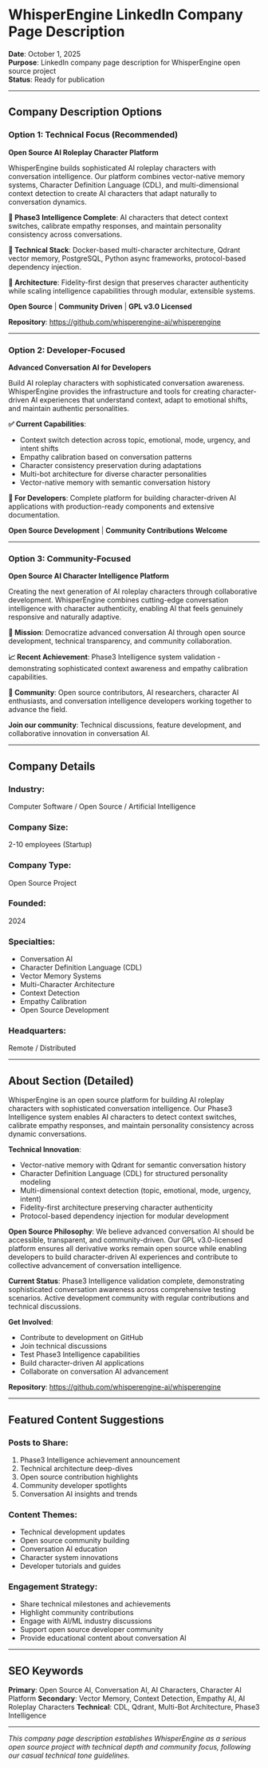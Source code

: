 # WhisperEngine LinkedIn Company Page Description

**Date**: October 1, 2025  
**Purpose**: LinkedIn company page description for WhisperEngine open source project  
**Status**: Ready for publication

---

## **Company Description Options**

### **Option 1: Technical Focus (Recommended)**

**Open Source AI Roleplay Character Platform**

WhisperEngine builds sophisticated AI roleplay characters with conversation intelligence. Our platform combines vector-native memory systems, Character Definition Language (CDL), and multi-dimensional context detection to create AI characters that adapt naturally to conversation dynamics.

**🧠 Phase3 Intelligence Complete**: AI characters that detect context switches, calibrate empathy responses, and maintain personality consistency across conversations.

**🔧 Technical Stack**: Docker-based multi-character architecture, Qdrant vector memory, PostgreSQL, Python async frameworks, protocol-based dependency injection.

**🌊 Architecture**: Fidelity-first design that preserves character authenticity while scaling intelligence capabilities through modular, extensible systems.

**Open Source** | **Community Driven** | **GPL v3.0 Licensed**

**Repository**: https://github.com/whisperengine-ai/whisperengine

---

### **Option 2: Developer-Focused**

**Advanced Conversation AI for Developers**

Build AI roleplay characters with sophisticated conversation awareness. WhisperEngine provides the infrastructure and tools for creating character-driven AI experiences that understand context, adapt to emotional shifts, and maintain authentic personalities.

**✅ Current Capabilities**:
- Context switch detection across topic, emotional, mode, urgency, and intent shifts
- Empathy calibration based on conversation patterns
- Character consistency preservation during adaptations
- Multi-bot architecture for diverse character personalities
- Vector-native memory with semantic conversation history

**🚀 For Developers**: Complete platform for building character-driven AI applications with production-ready components and extensive documentation.

**Open Source Development** | **Community Contributions Welcome**

---

### **Option 3: Community-Focused**

**Open Source AI Character Intelligence Platform**

Creating the next generation of AI roleplay characters through collaborative development. WhisperEngine combines cutting-edge conversation intelligence with character authenticity, enabling AI that feels genuinely responsive and naturally adaptive.

**🎯 Mission**: Democratize advanced conversation AI through open source development, technical transparency, and community collaboration.

**📈 Recent Achievement**: Phase3 Intelligence system validation - demonstrating sophisticated context awareness and empathy calibration capabilities.

**🤝 Community**: Open source contributors, AI researchers, character AI enthusiasts, and conversation intelligence developers working together to advance the field.

**Join our community**: Technical discussions, feature development, and collaborative innovation in conversation AI.

---

## **Company Details**

### **Industry**: 
Computer Software / Open Source / Artificial Intelligence

### **Company Size**: 
2-10 employees (Startup)

### **Company Type**: 
Open Source Project

### **Founded**: 
2024

### **Specialties**:
- Conversation AI
- Character Definition Language (CDL)
- Vector Memory Systems
- Multi-Character Architecture
- Context Detection
- Empathy Calibration
- Open Source Development

### **Headquarters**: 
Remote / Distributed

---

## **About Section (Detailed)**

WhisperEngine is an open source platform for building AI roleplay characters with sophisticated conversation intelligence. Our Phase3 Intelligence system enables AI characters to detect context switches, calibrate empathy responses, and maintain personality consistency across dynamic conversations.

**Technical Innovation**:
- Vector-native memory with Qdrant for semantic conversation history
- Character Definition Language (CDL) for structured personality modeling
- Multi-dimensional context detection (topic, emotional, mode, urgency, intent)
- Fidelity-first architecture preserving character authenticity
- Protocol-based dependency injection for modular development

**Open Source Philosophy**:
We believe advanced conversation AI should be accessible, transparent, and community-driven. Our GPL v3.0-licensed platform ensures all derivative works remain open source while enabling developers to build character-driven AI experiences and contribute to collective advancement of conversation intelligence.

**Current Status**:
Phase3 Intelligence validation complete, demonstrating sophisticated conversation awareness across comprehensive testing scenarios. Active development community with regular contributions and technical discussions.

**Get Involved**:
- Contribute to development on GitHub
- Join technical discussions
- Test Phase3 Intelligence capabilities
- Build character-driven AI applications
- Collaborate on conversation AI advancement

**Repository**: https://github.com/whisperengine-ai/whisperengine

---

## **Featured Content Suggestions**

### **Posts to Share**:
1. Phase3 Intelligence achievement announcement
2. Technical architecture deep-dives
3. Open source contribution highlights
4. Community developer spotlights
5. Conversation AI insights and trends

### **Content Themes**:
- Technical development updates
- Open source community building
- Conversation AI education
- Character system innovations
- Developer tutorials and guides

### **Engagement Strategy**:
- Share technical milestones and achievements
- Highlight community contributions
- Engage with AI/ML industry discussions
- Support open source developer community
- Provide educational content about conversation AI

---

## **SEO Keywords**

**Primary**: Open Source AI, Conversation AI, AI Characters, Character AI Platform
**Secondary**: Vector Memory, Context Detection, Empathy AI, AI Roleplay Characters
**Technical**: CDL, Qdrant, Multi-Bot Architecture, Phase3 Intelligence

---

*This company page description establishes WhisperEngine as a serious open source project with technical depth and community focus, following our casual technical tone guidelines.*